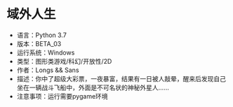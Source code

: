 # 域外人生
* 语言：Python 3.7
* 版本：BETA_03
* 运行系统：Windows
* 类型：图形类游戏/科幻/开放性/2D
* 作者：Longs && Sans
* 描述：你中了超级大彩票，一夜暴富，结果有一日被人敲晕，醒来后发现自己坐在一辆战斗飞船中，外面是不可名状的神秘外星人……
* 注意事项：运行需要pygame环境
